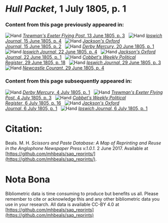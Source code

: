 # *Hull Packet*, 1 July 1805, p. 1  
  
### Content from this page previously appeared in:  
![Hand](http://scissorsandpaste.net/wp-content/uploads/2017/06/smallhandpointer.png) [*Trewman's Exeter Flying Post*, 13 June 1805, p. 3](https://mhbeals.github.io/sap_html/Trewman's-Exeter-Flying-Post/Trewman's-Exeter-Flying-Post-13-June-1805-p-3)  
![Hand](http://scissorsandpaste.net/wp-content/uploads/2017/06/smallhandpointer.png) [*Ipswich Journal*, 15 June 1805, p. 4](https://mhbeals.github.io/sap_html/Ipswich-Journal/Ipswich-Journal-15-June-1805-p-4)  
![Hand](http://scissorsandpaste.net/wp-content/uploads/2017/06/smallhandpointer.png) [*Jackson's Oxford Journal*, 15 June 1805, p. 2](https://mhbeals.github.io/sap_html/Jackson's-Oxford-Journal/Jackson's-Oxford-Journal-15-June-1805-p-2)  
![Hand](http://scissorsandpaste.net/wp-content/uploads/2017/06/smallhandpointer.png) [*Derby Mercury*, 20 June 1805, p. 1](https://mhbeals.github.io/sap_html/Derby-Mercury/Derby-Mercury-20-June-1805-p-1)  
![Hand](http://scissorsandpaste.net/wp-content/uploads/2017/06/smallhandpointer.png) [*Ipswich Journal*, 22 June 1805, p. 4](https://mhbeals.github.io/sap_html/Ipswich-Journal/Ipswich-Journal-22-June-1805-p-4)  
![Hand](http://scissorsandpaste.net/wp-content/uploads/2017/06/smallhandpointer.png) [*Jackson's Oxford Journal*, 22 June 1805, p. 1](https://mhbeals.github.io/sap_html/Jackson's-Oxford-Journal/Jackson's-Oxford-Journal-22-June-1805-p-1)  
![Hand](http://scissorsandpaste.net/wp-content/uploads/2017/06/smallhandpointer.png) [*Cobbet's Weekly Political Register*, 29 June 1805, p. 18](https://mhbeals.github.io/sap_html/Cobbet's-Weekly-Political-Register/Cobbet's-Weekly-Political-Register-29-June-1805-p-18)  
![Hand](http://scissorsandpaste.net/wp-content/uploads/2017/06/smallhandpointer.png) [*Ipswich Journal*, 29 June 1805, p. 3](https://mhbeals.github.io/sap_html/Ipswich-Journal/Ipswich-Journal-29-June-1805-p-3)  
![Hand](http://scissorsandpaste.net/wp-content/uploads/2017/06/smallhandpointer.png) [*Newcastle Courant*, 29 June 1805, p. 4](https://mhbeals.github.io/sap_html/Newcastle-Courant/Newcastle-Courant-29-June-1805-p-4)  
  
### Content from this page subsequently appeared in:  
![Hand](http://scissorsandpaste.net/wp-content/uploads/2017/06/smallhandpointer.png) [*Derby Mercury*, 4 July 1805, p. 1](https://mhbeals.github.io/sap_html/Derby-Mercury/Derby-Mercury-4-July-1805-p-1)  
![Hand](http://scissorsandpaste.net/wp-content/uploads/2017/06/smallhandpointer.png) [*Trewman's Exeter Flying Post*, 4 July 1805, p. 3](https://mhbeals.github.io/sap_html/Trewman's-Exeter-Flying-Post/Trewman's-Exeter-Flying-Post-4-July-1805-p-3)  
![Hand](http://scissorsandpaste.net/wp-content/uploads/2017/06/smallhandpointer.png) [*Cobbet's Weekly Political Register*, 6 July 1805, p. 16](https://mhbeals.github.io/sap_html/Cobbet's-Weekly-Political-Register/Cobbet's-Weekly-Political-Register-6-July-1805-p-16)  
![Hand](http://scissorsandpaste.net/wp-content/uploads/2017/06/smallhandpointer.png) [*Jackson's Oxford Journal*, 6 July 1805, p. 1](https://mhbeals.github.io/sap_html/Jackson's-Oxford-Journal/Jackson's-Oxford-Journal-6-July-1805-p-1)  
![Hand](http://scissorsandpaste.net/wp-content/uploads/2017/06/smallhandpointer.png) [*Ipswich Journal*, 6 July 1805, p. 1](https://mhbeals.github.io/sap_html/Ipswich-Journal/Ipswich-Journal-6-July-1805-p-1)  


# Citation: 

Beals. M. H. *Scissors and Paste Database: A Map of Reprinting and Reuse in the Anglophone Newspaper Press v.1.0.1.* 2 June 2017. Available at [https://github.com/mhbeals/sap_reprints/](https://github.com/mhbeals/sap_reprints/). 

# Nota Bona

Bibliometric data is time consuming to produce but benefits us all. Please remember to cite or acknowledge this and any other bibliometric data you use in your research. All data is available CC-BY 4.0 at [https://github.com/mhbeals/sap_reprints](https://github.com/mhbeals/sap_reprints)